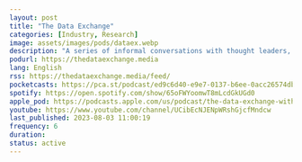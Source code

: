```yaml
---
layout: post
title: "The Data Exchange"
categories: [Industry, Research]
image: assets/images/pods/dataex.webp
description: "A series of informal conversations with thought leaders, researchers, practitioners, and writers on a wide range of topics in technology, science, and of course big data, data science, artificial intelligence, and related applications. Anchored by Ben Lorica (@BigData), the Data Exchange also features a roundup of the most important stories from the worlds of data, machine learning and AI."
podurl: https://thedataexchange.media
lang: English
rss: https://thedataexchange.media/feed/
pocketcasts: https://pca.st/podcast/ed9c6d40-e9e7-0137-b6ee-0acc26574db2
spotify: https://open.spotify.com/show/65oFWYoomwT8mLcdGkUGd0
apple_pod: https://podcasts.apple.com/us/podcast/the-data-exchange-with-ben-lorica/id1487704458
youtube: https://www.youtube.com/channel/UCibEcNJENpWRshGjcfMndcw
last_published: 2023-08-03 11:00:19
frequency: 6
duration:
status: active
---
```

